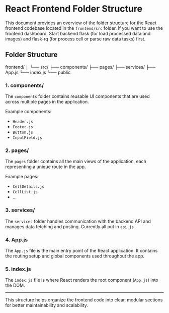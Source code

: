 # React Frontend Folder Structure

This document provides an overview of the folder structure for the React frontend codebase located in the `frontend/src` folder. If you want to use the frontend dashboard. Start backend flask (for load processed data and images) and flask-rq (for process cell or parse raw data tasks) first.

## Folder Structure

frontend/ │ 
    └── src/ 
        ├── components/ 
        ├── pages/ 
        ├── services/ 
        ├── App.js 
        └── index.js
    └── public


### 1. **components/**

The `components` folder contains reusable UI components that are used across multiple pages in the application.

Example components:
- `Header.js`
- `Footer.js`
- `Button.js`
- `InputField.js`

### 2. **pages/**

The `pages` folder contains all the main views of the application, each representing a unique route in the app.

Example pages:
- `CellDetails.js`
- `CellList.js`
- ...

### 3. **services/**

The `services` folder handles communication with the backend API and manages data fetching and posting. Currently all put in `api.js`


### 4. **App.js**

The `App.js` file is the main entry point of the React application. It contains the routing setup and global components used throughout the app.

### 5. **index.js**

The `index.js` file is where React renders the root component (`App.js`) into the DOM.

---

This structure helps organize the frontend code into clear, modular sections for better maintainability and scalability.
